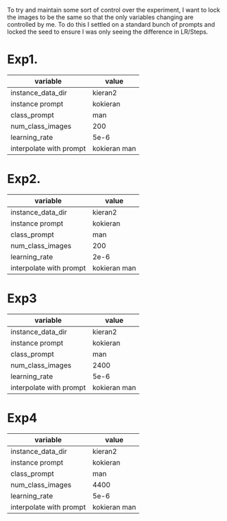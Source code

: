 To try and maintain some sort of control over the experiment, I want to lock the
images to be the same so that the only variables changing are controlled by me.
To do this I settled on a standard bunch of prompts and locked the seed to
ensure I was only seeing the difference in LR/Steps.

# Exp1.

| variable                | value        |
| ----------------------- | ------------ |
| instance_data_dir       | kieran2      |
| instance prompt         | kokieran     |
| class_prompt            | man          |
| num_class_images        | 200          |
| learning_rate           | 5e-6         |
| interpolate with prompt | kokieran man |

# Exp2.

| variable                | value        |
| ----------------------- | ------------ |
| instance_data_dir       | kieran2      |
| instance prompt         | kokieran     |
| class_prompt            | man          |
| num_class_images        | 200          |
| learning_rate           | 2e-6         |
| interpolate with prompt | kokieran man |

# Exp3

| variable                | value        |
| ----------------------- | ------------ |
| instance_data_dir       | kieran2      |
| instance prompt         | kokieran     |
| class_prompt            | man          |
| num_class_images        | 2400         |
| learning_rate           | 5e-6         |
| interpolate with prompt | kokieran man |

# Exp4

| variable                | value        |
| ----------------------- | ------------ |
| instance_data_dir       | kieran2      |
| instance prompt         | kokieran     |
| class_prompt            | man          |
| num_class_images        | 4400         |
| learning_rate           | 5e-6         |
| interpolate with prompt | kokieran man |
